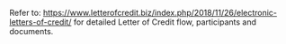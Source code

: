 Refer to:
https://www.letterofcredit.biz/index.php/2018/11/26/electronic-letters-of-credit/
for detailed Letter of Credit flow, participants and documents.